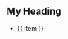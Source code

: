 <script setup>
	import { ref } from 'vue';
	const items = ref([
		'List',
		'Something'
	]);
</script>

<h2>My Heading</h2>
<ul>
	<li v-for="item in items">{{ item }}</li>
</ul>
